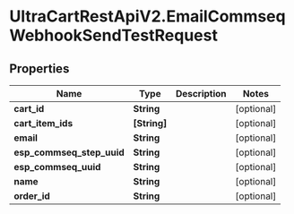 # UltraCartRestApiV2.EmailCommseqWebhookSendTestRequest

## Properties

Name | Type | Description | Notes
------------ | ------------- | ------------- | -------------
**cart_id** | **String** |  | [optional] 
**cart_item_ids** | **[String]** |  | [optional] 
**email** | **String** |  | [optional] 
**esp_commseq_step_uuid** | **String** |  | [optional] 
**esp_commseq_uuid** | **String** |  | [optional] 
**name** | **String** |  | [optional] 
**order_id** | **String** |  | [optional] 


